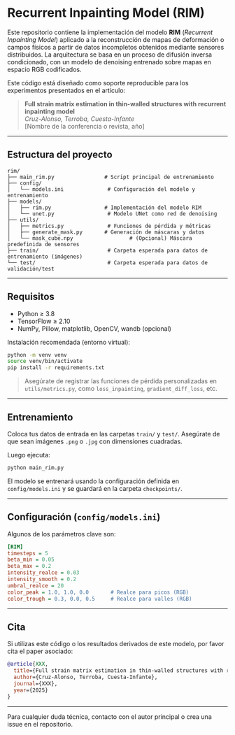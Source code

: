 # Recurrent Inpainting Model (RIM)

Este repositorio contiene la implementación del modelo **RIM** (*Recurrent Inpainting Model*) aplicado a la reconstrucción de mapas de deformación o campos físicos a partir de datos incompletos obtenidos mediante sensores distribuidos. La arquitectura se basa en un proceso de difusión inversa condicionado, con un modelo de denoising entrenado sobre mapas en espacio RGB codificados.

Este código está diseñado como soporte reproducible para los experimentos presentados en el artículo:
> **Full strain matrix estimation in thin-walled structures with recurrent inpainting model**  
> *Cruz-Alonso, Terroba, Cuesta-Infante*  
> [Nombre de la conferencia o revista, año]

---

## Estructura del proyecto

```
rim/
├── main_rim.py                # Script principal de entrenamiento
├── config/
│   └── models.ini              # Configuración del modelo y entrenamiento
├── models/
│   ├── rim.py                 # Implementación del modelo RIM
│   └── unet.py                 # Modelo UNet como red de denoising
├── utils/
│   ├── metrics.py              # Funciones de pérdida y métricas
│   ├── generate_mask.py       # Generación de máscaras y datos
│   └── mask_cube.npy                  # (Opcional) Máscara predefinida de sensores
├── train/                      # Carpeta esperada para datos de entrenamiento (imágenes)
└── test/                       # Carpeta esperada para datos de validación/test

```

---

## Requisitos

- Python ≥ 3.8
- TensorFlow ≥ 2.10
- NumPy, Pillow, matplotlib, OpenCV, wandb (opcional)

Instalación recomendada (entorno virtual):

```bash
python -m venv venv
source venv/bin/activate
pip install -r requirements.txt
```

> Asegúrate de registrar las funciones de pérdida personalizadas en `utils/metrics.py`, como `loss_inpainting`, `gradient_diff_loss`, etc.

---

## Entrenamiento

Coloca tus datos de entrada en las carpetas `train/` y `test/`. Asegúrate de que sean imágenes `.png` o `.jpg` con dimensiones cuadradas.

Luego ejecuta:

```bash
python main_rim.py
```

El modelo se entrenará usando la configuración definida en `config/models.ini` y se guardará en la carpeta `checkpoints/`.

---

## Configuración (`config/models.ini`)

Algunos de los parámetros clave son:

```ini
[RIM]
timesteps = 5
beta_min = 0.05
beta_max = 0.2
intensity_realce = 0.03
intensity_smooth = 0.2
umbral_realce = 20
color_peak = 1.0, 1.0, 0.0       # Realce para picos (RGB)
color_trough = 0.3, 0.0, 0.5     # Realce para valles (RGB)
```

---

## Cita

Si utilizas este código o los resultados derivados de este modelo, por favor cita el paper asociado:

```bibtex
@article{XXX,
  title={Full strain matrix estimation in thin-walled structures with recurrent inpainting model},
  author={Cruz-Alonso, Terroba, Cuesta-Infante},
  journal={XXX},
  year={2025}
}
```
---

Para cualquier duda técnica, contacto con el autor principal o crea una issue en el repositorio.
